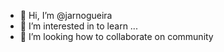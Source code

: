 - 👋 Hi, I’m @jarnogueira
- 👀 I’m interested in to learn ...
- 💞️ I’m looking how to collaborate on community

<!---
jarnogueira/jarnogueira is a ✨ special ✨ repository because its `README.md` (this file) appears on your GitHub profile.
You can click the Preview link to take a look at your changes.
--->
